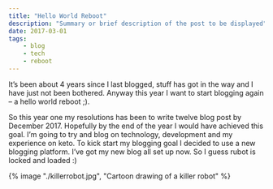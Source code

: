 ```yaml
---
title: "Hello World Reboot"
description: "Summary or brief description of the post to be displayed"
date: 2017-03-01
tags: 
    - blog
    - tech
    - reboot
---
```


It’s been about 4 years since I last blogged, stuff has got in the way and I have just not been bothered. Anyway this year I want to start blogging again – a hello world reboot ;).

So this year one my resolutions has been to write twelve blog post by December 2017. Hopefully by the end of the year I would have achieved this goal. I’m going to try and blog on technology, development and my experience on keto.
To kick start my blogging goal I decided to use a new blogging platform. I’ve got my new blog all set up now. So I guess rubot is locked and loaded :)

{% image "./killerrobot.jpg", "Cartoon drawing of a killer robot" %}
